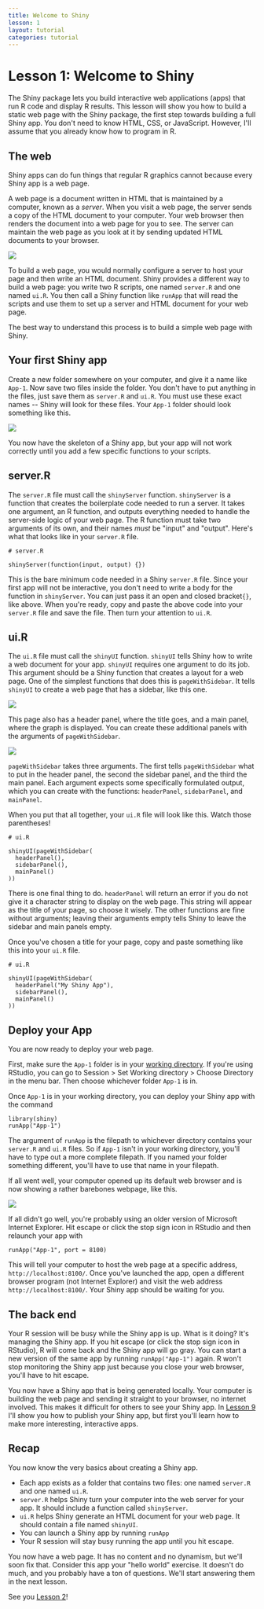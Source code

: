 ```yaml
--- 
title: Welcome to Shiny
lesson: 1
layout: tutorial
categories: tutorial
---
```

# Lesson 1: Welcome to Shiny

The Shiny package lets you build interactive web applications (apps) that run R code and display R results. This lesson will show you how to build a static web page with the Shiny package, the first step towards building a full Shiny app. You don't need to know HTML, CSS, or JavaScript. However, I'll assume that you already know how to program in R.

## The web

Shiny apps can do fun things that regular R graphics cannot because every Shiny app is a web page.

A web page is a document written in HTML that is maintained by a computer, known as a _server_. When you visit a web page, the server sends a copy of the HTML document to your computer. Your web browser then renders the document into a web page for you to see. The server can maintain the web page as you look at it by sending updated HTML documents to your browser.

![](images/web-process.png)

To build a web page, you would normally configure a server to host your page and then write an HTML document. Shiny provides a different way to build a web page: you write two R scripts, one named `server.R` and one named `ui.R`. You then call a Shiny function like `runApp` that will read the scripts and use them to set up a server and HTML document for your web page.

The best way to understand this process is to build a simple web page with Shiny.

## Your first Shiny app

Create a new folder somewhere on your computer, and give it a name like `App-1`. Now save two files inside the folder. You don't have to put anything in the files, just save them as `server.R` and `ui.R`. You must use these exact names -- Shiny will look for these files. Your `App-1` folder should look something like this.

![](images/example1-folder.png)

You now have the skeleton of a Shiny app, but your app will not work correctly until you add a few specific functions to your scripts.

## server.R

The `server.R` file must call the `shinyServer` function. `shinyServer` is a function that creates the boilerplate code needed to run a server. It takes one argument, an R function, and outputs everything needed to handle the server-side logic of your web page. The R function must take two arguments of its own, and their names _must_ be "input" and "output". Here's what that looks like in your `server.R` file.

    # server.R
    
    shinyServer(function(input, output) {})

This is the bare minimum code needed in a Shiny `server.R` file. Since your first app will not be interactive, you don't need to write a body for the function in `shinyServer`. You can just pass it an open and closed bracket`{}`, like above. When you're ready, copy and paste the above code into your `server.R` file and save the file. Then turn your attention to `ui.R`.

## ui.R

The `ui.R` file must call the `shinyUI` function. `shinyUI` tells Shiny how to write a web document for your app. `shinyUI` requires one argument to do its job. This argument should be a Shiny function that creates a layout for a web page. One of the simplest functions that does this is `pageWithSidebar`. It tells `shinyUI` to create a web page that has a sidebar, like this one.

![](images/pagewithsidebar.png)

This page also has a header panel, where the title goes, and a main panel, where the graph is displayed. You can create these additional panels with the arguments of `pageWithSidebar`.

![](images/pagewithsidebar2.png)

`pageWithSidebar` takes three arguments. The first tells `pageWithSidebar` what to put in the header panel, the second the sidebar panel, and the third the main panel. Each argument expects some specifically formulated output, which you can create with the functions: `headerPanel`, `sidebarPanel`, and `mainPanel`. 

When you put that all together, your `ui.R` file will look like this. Watch those parentheses!

    # ui.R
    
    shinyUI(pageWithSidebar(
      headerPanel(),
      sidebarPanel(),
      mainPanel()
    ))



There is one final thing to do. `headerPanel` will return an error if you do not give it a character string to display on the web page. This string will appear as the title of your page, so choose it wisely. The other functions are fine without arguments; leaving their arguments empty tells Shiny to leave the sidebar and main panels empty.

Once you've chosen a title for your page, copy and paste something like this into your `ui.R` file. 


    # ui.R
    
    shinyUI(pageWithSidebar(
      headerPanel("My Shiny App"),
      sidebarPanel(),
      mainPanel()
    ))


## Deploy your App

You are now ready to deploy your web page.

First, make sure the `App-1` folder is in your [working directory](http://www.rstudio.com/ide/docs/using/workspaces). If you're using RStudio, you can go to Session > Set Working directory > Choose Directory in the menu bar. Then choose whichever folder `App-1` is in.

Once `App-1` is in your working directory, you can deploy your Shiny app with the command

    library(shiny)
    runApp("App-1")

The argument of `runApp` is the filepath to whichever directory contains your `server.R` and `ui.R` files. So if `App-1` isn't in your working directory, you'll have to type out a more complete filepath. If you named your folder something different, you'll have to use that name in your filepath.

If all went well, your computer opened up its default web browser and is now showing a rather barebones webpage, like this.

![](images/example1.png)

If all didn't go well, you're probably using an older version of Microsoft Internet Explorer. Hit escape or click the stop sign icon in RStudio and then relaunch your app with

    runApp("App-1", port = 8100)

This will tell your computer to host the web page at a specific address, `http://localhost:8100/`. Once you've launched the app, open a different browser program (not Internet Explorer) and visit the web address `http://localhost:8100/`. Your Shiny app should be waiting for you.

## The back end

Your R session will be busy while the Shiny app is up. What is it doing? It's managing the Shiny app. If you hit escape (or click the stop sign icon in RStudio), R will come back and the Shiny app will go gray. You can start a new version of the same app by running `runApp("App-1")` again. R won't stop monitoring the Shiny app just because you close your web browser, you'll have to hit escape.

You now have a Shiny app that is being generated locally. Your computer is building the web page and sending it straight to your browser, no internet involved. This makes it difficult for others to see your Shiny app. In [Lesson 9](../Lesson9/) I'll show you how to publish your Shiny app, but first you'll learn how to make more interesting, interactive apps. 

## Recap

You now know the very basics about creating a Shiny app.

* Each app exists as a folder that contains two files: one named `server.R` and one named `ui.R`.
* `server.R` helps Shiny turn your computer into the web server for your app. It should include a function called `shinyServer`.
* `ui.R` helps Shiny generate an HTML document for your web page. It should contain a file named `shinyUI`.
* You can launch a Shiny app by running `runApp`
* Your R session will stay busy running the app until you hit escape.

You now have a web page. It has no content and no dynamism, but we'll soon fix that. Consider this app your "hello world" exercise. It doesn't do much, and you probably have a ton of questions. We'll start answering them in the next lesson.

See you [Lesson 2](../lesson2/)!
